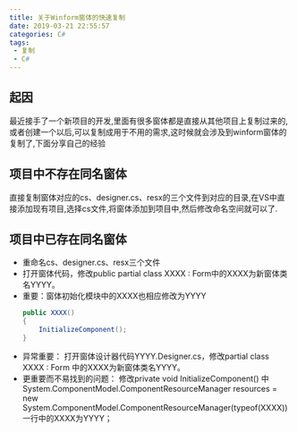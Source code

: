 ```yaml
---
title: 关于Winform窗体的快速复制
date: 2019-03-21 22:55:57
categories: C# 
tags: 
 - 复制
 - C#
---
```

## 起因
最近接手了一个新项目的开发,里面有很多窗体都是直接从其他项目上复制过来的,或者创建一个以后,可以复制成用于不用的需求,这时候就会涉及到winform窗体的复制了,下面分享自己的经验
<!--more-->
## 项目中不存在同名窗体
直接复制窗体对应的cs、designer.cs、resx的三个文件到对应的目录,在VS中直接添加现有项目,选择cs文件,将窗体添加到项目中,然后修改命名空间就可以了.

## 项目中已存在同名窗体
* 重命名cs、designer.cs、resx三个文件
* 打开窗体代码，修改public partial class XXXX : Form中的XXXX为新窗体类名YYYY。
* 重要：窗体初始化模块中的XXXX也相应修改为YYYY
    ``` cs
    public XXXX()
    {
        InitializeComponent();
    }
    ```
* 异常重要：
    打开窗体设计器代码YYYY.Designer.cs，修改partial class XXXX : Form 中的XXXX为新窗体类名YYYY。
* 更重要而不易找到的问题： 
    修改private void InitializeComponent() 中System.ComponentModel.ComponentResourceManager resources = new System.ComponentModel.ComponentResourceManager(typeof(XXXX))一行中的XXXX为YYYY；